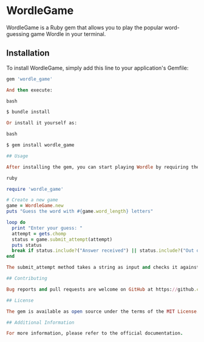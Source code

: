 # WordleGame

WordleGame is a Ruby gem that allows you to play the popular word-guessing game Wordle in your terminal.

## Installation

To install WordleGame, simply add this line to your application's Gemfile:

```ruby
gem 'wordle_game'

And then execute:

bash

$ bundle install

Or install it yourself as:

bash

$ gem install wordle_game

## Usage

After installing the gem, you can start playing Wordle by requiring the gem and creating an instance of the WordleGame class.

ruby

require 'wordle_game'

# Create a new game
game = WordleGame.new
puts "Guess the word with #{game.word_length} letters"

loop do
  print "Enter your guess: "
  attempt = gets.chomp
  status = game.submit_attempt(attempt)
  puts status
  break if status.include?("Answer received") || status.include?("Out of attempts")
end

The submit_attempt method takes a string as input and checks it against the hidden word. It will return feedback based on the correctness of the guess.

## Contributing

Bug reports and pull requests are welcome on GitHub at https://github.com/SebasTheOnlyOne/wordle_game.

## License

The gem is available as open source under the terms of the MIT License.

## Additional Information

For more information, please refer to the official documentation.
